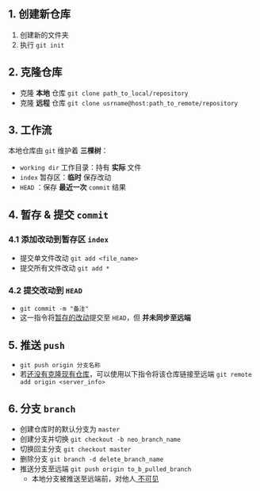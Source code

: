 ## 1. 创建新仓库
1. 创建新的文件夹
2. 执行 `git init`

## 2. 克隆仓库
- 克隆 **本地** 仓库 `git clone path_to_local/repository`
- 克隆 **远程** 仓库 `git clone usrname@host:path_to_remote/repository`

## 3. 工作流
本地仓库由 `git` 维护着 **三棵树**：

- `working dir` 工作目录：持有 **实际** 文件
- `index` 暂存区：**临时** 保存改动
- `HEAD` ：保存 **最近一次** `commit` 结果

## 4. 暂存 & 提交 `commit`
### 4.1 添加改动到暂存区 `index`
- 提交单文件改动 `git add <file_name>`
- 提交所有文件改动 `git add *`
### 4.2 提交改动到 `HEAD`
- `git commit -m "备注"`
- 这一指令将<u>暂存的改动</u>提交至 `HEAD`，但 **并未同步至远端**

## 5. 推送 `push`
- `git push origin 分支名称`
- 若<u>还没有克隆现有仓库</u>，可以使用以下指令将该仓库链接至远端
    `git remote add origin <server_info>`

## 6. 分支 `branch`
- 创建仓库时的默认分支为 `master`
- 创建分支并切换  `git checkout -b neo_branch_name`
- 切换回主分支 `git checkout master`
- 删除分支 `git branch -d delete_branch_name`
- 推送分支至远端 `git push origin to_b_pulled_branch`
	- 本地分支被推送至远端前，对他人<u> 不可见</u>